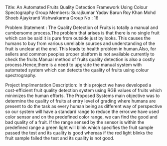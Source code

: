 Title: An Automated Fruits Quality Detection Framework Using Colour Spectography
Group Members: Surajkumar Yadav
               Barun Roy
               Khan Mohd Shoeb
               Ajaykranti Vishwakarma
Group No : 16	
	   			   
Problem Statement :
The Quality Detection of Fruits is totally a manual and cumbersome process.The problem that arises is
that there is no single fruit which can be said it is pure from outside just by looks. This causes the 
humans to buy from various unreliable sources and understanding of the fruit is unclear at the end. 
This leads to health problem in human.Also, for sellers and common peoples proper platform is not available
currently to check the fruits.Manual method of fruits quality detection is also a costly process.Hence,there 
is a need to upgrade the manual system with automated system which can detects the quality of fruits using 
colour spectrography.


               
Project Implimentation Description:
In this project we have developed a cost-efficient fruit quality detection system using RGB values of 
fruits which minimizes the human efforts. The Proposed Systems main objective was to determine the quality 
of fruits at entry level of grading where humans are present to do the task as every human being as different
way of perspective so our system will have a standard range to reduce the error.we have used color sensor and
on the predefined color range, we can find the good and bad quality of a fruit. If the range sensed by the sensor
is within the predefined range a green light will blink which specifies the fruit sample passed the test and its
quality is good whereas if the red light blinks the fruit sample failed the test and its quality is not good.



